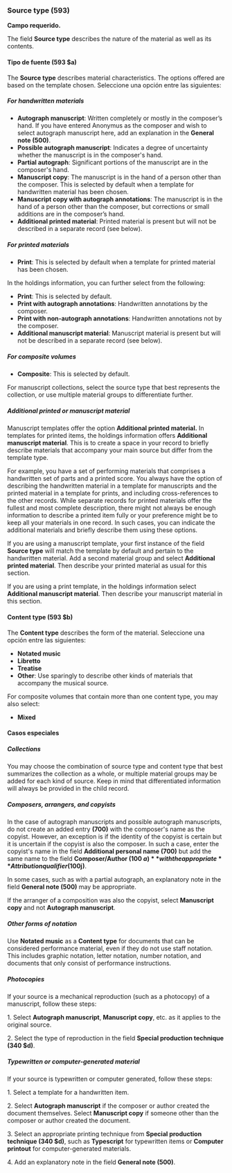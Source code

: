 ### Source type (593)

**Campo requerido.**

The field **Source type** describes the nature of the material as well as its contents.

#### Tipo de fuente (593 $a)

The **Source type** describes material characteristics. The options offered are based on the template chosen. Seleccione una opción entre las siguientes:

##### For handwritten materials

- **Autograph manuscript**: Written completely or mostly in the composer’s hand. If you have entered Anonymus as the composer and wish to select autograph manuscript here, add an explanation in the **General note (500)**.
- **Possible autograph manuscript**: Indicates a degree of uncertainty whether the manuscript is in the composer's hand.
- **Partial autograph**: Significant portions of the manuscript are in the composer's hand.
- **Manuscript copy**: The manuscript is in the hand of a person other than the composer. This is selected by default when a template for handwritten material has been chosen.
- **Manuscript copy with autograph annotations**: The manuscript is in the hand of a person other than the composer, but corrections or small additions are in the composer’s hand.
- **Additional printed material**: Printed material is present but will not be described in a separate record (see below).

##### For printed materials

- **Print**: This is selected by default when a template for printed material has been chosen.

In the holdings information, you can further select from the following:
- **Print**: This is selected by default.
- **Print with autograph annotations**: Handwritten annotations by the composer.
- **Print with non-autograph annotations**: Handwritten annotations not by the composer.
- **Additional manuscript material**: Manuscript material is present but will not be described in a separate record (see below).

##### For composite volumes

- **Composite**: This is selected by default.

For manuscript collections, select the source type that best represents the collection, or use multiple material groups to differentiate further.

##### Additional printed or manuscript material

Manuscript templates offer the option **Additional printed material.** In templates for printed items, the holdings information offers **Additional manuscript material**. This is to create a space in your record to briefly describe materials that accompany your main source but differ from the template type.

For example, you have a set of performing materials that comprises a handwritten set of parts and a printed score. You always have the option of describing the handwritten material in a template for manuscripts and the printed material in a template for prints, and including cross-references to the other records. While separate records for printed materials offer the fullest and most complete description, there might not always be enough information to describe a printed item fully or your preference might be to keep all your materials in one record. In such cases, you can indicate the additional materials and briefly describe them using these options.

If you are using a manuscript template, your first instance of the field **Source type** will match the template by default and pertain to the handwritten material. Add a second material group and select **Additional printed material**. Then describe your printed material as usual for this section.

If you are using a print template, in the holdings information select **Additional manuscript material**. Then describe your manuscript material in this section.

#### Content type (593 $b)

The **Content type** describes the form of the material. Seleccione una opción entre las siguientes:
- **Notated music**
- **Libretto**
- **Treatise**
- **Other**: Use sparingly to describe other kinds of materials that accompany the musical source.


For composite volumes that contain more than one content type, you may also select:

- **Mixed**

#### Casos especiales

##### Collections

You may choose the combination of source type and content type that best summarizes the collection as a whole, or multiple material groups may be added for each kind of source. Keep in mind that differentiated information will always be provided in the child record.

##### Composers, arrangers, and copyists

In the case of autograph manuscripts and possible autograph manuscripts, do not create an added entry **(700)** with the composer's name as the copyist. However, an exception is if the identity of the copyist is certain but it is uncertain if the copyist is also the composer. In such a case, enter the copyist's name in the field **Additional personal name (700)** but add the same name to the field **Composer/Author (100 $a)** with the appropriate **Attribution qualifier (100$j)**.

In some cases, such as with a partial autograph, an explanatory note in the field  **General note (500)** may be appropriate.

If the arranger of a composition was also the copyist, select **Manuscript copy** and not  **Autograph manuscript**.

##### Other forms of notation

Use **Notated music** as a **Content type** for documents that can be considered performance material, even if they do not use staff notation. This includes graphic notation, letter notation, number notation, and documents that only consist of performance instructions.

##### Photocopies

If your source is a mechanical reproduction (such as a photocopy) of a manuscript, follow these steps:

1\. Select  **Autograph manuscript**, **Manuscript copy**, etc. as it applies to the original source.

2\. Select the type of reproduction in the field  **Special production technique (340 $d)**.

##### Typewritten or computer-generated material

If your source is typewritten or computer generated, follow these steps:

1\. Select a template for a handwritten item.

2\. Select **Autograph manuscript** if the composer or author created the document themselves. Select **Manuscript copy** if someone other than the composer or author created the document.

3\. Select an appropriate printing technique from **Special production technique (340 $d)**, such as **Typescript** for typewritten items or **Computer printout** for computer-generated materials.

4\. Add an explanatory note in the field **General note (500)**.  
